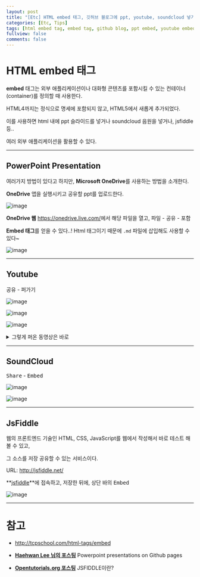 ```yaml
---
layout: post
title: "[Etc] HTML embed 태그, 깃허브 블로그에 ppt, youtube, soundcloud 넣기 "
categories: [Etc, Tips]
tags: [html embed tag, embed tag, github blog, ppt embed, youtube embed, soundcloud embed, jsfiddle embed]
fullview: false
comments: false
---
```


# **HTML embed 태그**

**embed** 태그는 외부 애플리케이션이나 대화형 콘텐츠를 포함시킬 수 있는 컨테이너(container)를 정의할 때 사용한다.

HTML4까지는 정식으로 명세에 포함되지 않고, HTML5에서 새롭게 추가되었다.

이를 사용하면 html 내에 ppt 슬라이드를 넣거나 soundcloud 음원을 넣거나, jsfiddle 등.. 

여러 외부 애플리케이션을 활용할 수 있다.

---

## PowerPoint Presentation

여러가지 방법이 있다고 하지만, **Microsoft OneDrive**를 사용하는 방법을 소개한다.

**OneDrive** 앱을 실행시키고 공유할 ppt를 업로드한다. 

![image](https://user-images.githubusercontent.com/84369912/130488962-4dda0654-5902-461a-9efc-e1b91b38df2d.png)

**OneDrive 웹** <https://onedrive.live.com/>에서 해당 파일을 열고, <kbd>파일</kbd> - <kbd>공유</kbd> - <kbd>포함</kbd>

**Embed 태그**를 얻을 수 있다..! Html 태그이기 때문에 `.md` 파일에 삽입해도 사용할 수 있다~

![image](https://user-images.githubusercontent.com/84369912/130488943-30cc19f8-1071-4d66-8f3a-1034664ce269.png)

---

## Youtube

<kbd>공유</kbd> - <kbd>퍼가기</kbd>

![image](https://user-images.githubusercontent.com/84369912/130490544-4a582b6b-e948-46f9-bf70-34d621b5faac.png)

![image](https://user-images.githubusercontent.com/84369912/130490635-6f99e138-5819-44f7-9732-e1ef316f9236.png)

![image](https://user-images.githubusercontent.com/84369912/130490750-397edf58-b512-47b2-a9a0-50ee66df410d.png)

<details>
<summary>그렇게 퍼온 동영상은 바로</summary>
<div markdown="1">

**sakeL의 노동요**다.

<iframe width="560" height="315" src="https://www.youtube.com/embed/TpPwI_Lo0YY" title="YouTube video player" frameborder="0" allow="accelerometer; autoplay; clipboard-write; encrypted-media; gyroscope; picture-in-picture" allowfullscreen></iframe>

> 근데 재생할 수 없다고 뜨는 이유는 무엇일까.. 저작권..?

</div>
</details>

---

## SoundCloud

<kbd>Share</kbd> - <kbd>Embed</kbd>

![image](https://user-images.githubusercontent.com/84369912/130489347-5b4cb35f-5403-44e9-a394-9f815eadecde.png)

![image](https://user-images.githubusercontent.com/84369912/130489441-f731fa93-84c4-4e8c-970e-703531e04f26.png)

---

## JsFiddle

웹의 프론트엔드 기술인 HTML, CSS, JavaScript를 웹에서 작성해서 바로 테스트 해볼 수 있고, 

그 소스를 저장 공유할 수 있는 서비스이다.

URL: <http://jsfiddle.net/>

**[jsfiddle](http://jsfiddle.net/)**에 접속하고, 저장한 뒤에, 상단 바의 <kbd>Embed</kbd>

![image](https://user-images.githubusercontent.com/84369912/130489952-3b54f9ac-874e-4bec-a3de-3ee195d163c4.png)

---

# 참고

- <http://tcpschool.com/html-tags/embed>

- **[Haehwan Lee 님의 포스팅](https://haehwan.github.io/posts/MD-PPT/ "Powerpoint presentations on Github pages")** Powerpoint presentations on Github pages

- **[Opentutorials.org 포스팅](https://opentutorials.org/course/128/2833 "JSFIDDLE이란?")** JSFIDDLE이란?